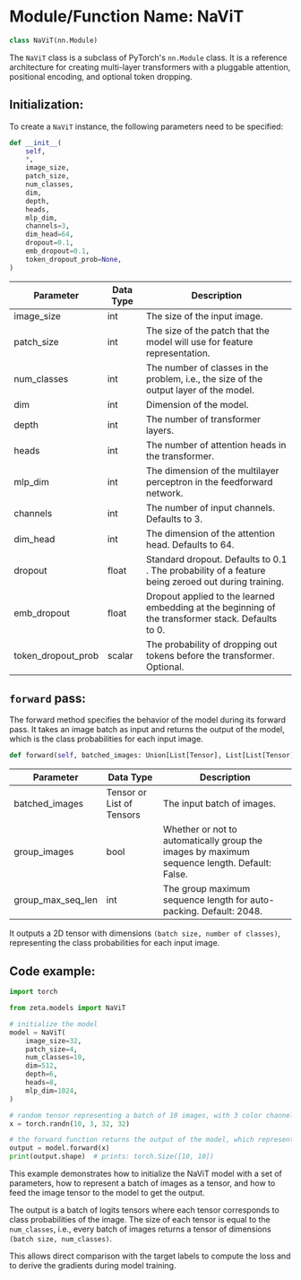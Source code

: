 # Module/Function Name: NaViT

```python
class NaViT(nn.Module)
```
The `NaViT` class is a subclass of PyTorch's `nn.Module` class. It is a reference architecture for creating multi-layer transformers with a pluggable attention, positional encoding, and optional token dropping.

## Initialization: 

To create a `NaViT` instance, the following parameters need to be specified:

```python
def __init__(
    self,
    *,
    image_size,
    patch_size,
    num_classes,
    dim,
    depth,
    heads,
    mlp_dim,
    channels=3,
    dim_head=64,
    dropout=0.1,
    emb_dropout=0.1,
    token_dropout_prob=None,
)
```

|  Parameter          |     Data Type  | Description                                                             |
|----------------------------|------|-------------------------------------------------------------------------------------------------- |
| image_size                      | int  | The size of the input image.                                                                       |
| patch_size                      | int  | The size of the patch that the model will use for feature representation.                                        |
| num_classes                 | int  | The number of classes in the problem, i.e., the size of the output layer of the model.                      |
| dim                           | int   | Dimension of the model.                                                                         |
| depth                         | int   | The number of transformer layers.                    |
| heads                         | int   | The number of attention heads in the transformer.                    |
| mlp_dim                      | int   | The dimension of the multilayer perceptron in the feedforward network.                         |
| channels                      | int  | The number of input channels. Defaults to 3.      |
| dim_head                     | int   | The dimension of the attention head. Defaults to 64. |
| dropout                       | float | Standard dropout. Defaults to 0.1 . The probability of a feature being zeroed out during training. |
| emb_dropout                | float | Dropout applied to the learned embedding at the beginning of the transformer stack. Defaults to 0. |
| token_dropout_prob     | scalar | The probability of dropping out tokens before the transformer. Optional.|

## `forward` pass: 

The forward method specifies the behavior of the model during its forward pass. It takes an image batch as input and returns the output of the model, which is the class probabilities for each input image. 

```python
def forward(self, batched_images: Union[List[Tensor], List[List[Tensor]]], group_images=False, group_max_seq_len=2048)
```

|  Parameter          |     Data Type            | Description                                                  |
|----------------------------|-----------------|----------------------------------------------------- |
| batched_images           | Tensor or List of Tensors  | The input batch of images.                       |
| group_images             | bool | Whether or not to automatically group the images by maximum sequence length. Default: False. |
| group_max_seq_len   | int | The group maximum sequence length for auto-packing. Default: 2048. |

It outputs a 2D tensor with dimensions `(batch size, number of classes)`, representing the class probabilities for each input image.

## Code example:

```python
import torch

from zeta.models import NaViT

# initialize the model
model = NaViT(
    image_size=32,
    patch_size=4,
    num_classes=10,
    dim=512,
    depth=6,
    heads=8,
    mlp_dim=1024,
)

# random tensor representing a batch of 10 images, with 3 color channels, each 32x32 pixels
x = torch.randn(10, 3, 32, 32)

# the forward function returns the output of the model, which represents class probabilities for each image.
output = model.forward(x)
print(output.shape)  # prints: torch.Size([10, 10])
```

This example demonstrates how to initialize the NaViT model with a set of parameters, how to represent a batch of images as a tensor, and how to feed the image tensor to the model to get the output. 

The output is a batch of logits tensors where each tensor corresponds to class probabilities of the image. The size of each tensor is equal to the `num_classes`, i.e., every batch of images returns a tensor of dimensions `(batch size, num_classes)`. 

This allows direct comparison with the target labels to compute the loss and to derive the gradients during model training.

